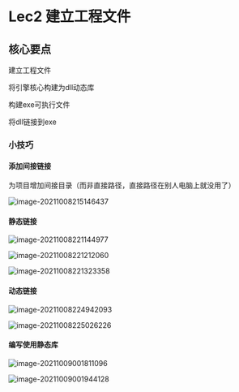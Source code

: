 # Lec2 建立工程文件

## 核心要点

建立工程文件

将引擎核心构建为dll动态库

构建exe可执行文件

将dll链接到exe

### 小技巧

#### 添加间接链接

为项目增加间接目录（而非直接路径，直接路径在别人电脑上就没用了）

![image-20211008215146437](https://i.loli.net/2021/10/08/DG5dYLAOXTKNfPg.png)

#### 静态链接

![image-20211008221144977](https://i.loli.net/2021/10/08/xECiXTfuAba6zBp.png)

![image-20211008221212060](https://i.loli.net/2021/10/08/pjyt9cxPh3l5fDb.png)

![image-20211008221323358](https://i.loli.net/2021/10/08/wcXeimHf4Dx8g1E.png)

#### 动态链接

![image-20211008224942093](https://i.loli.net/2021/10/08/hN2GngBi6lYZ4IJ.png)

![image-20211008225026226](https://i.loli.net/2021/10/08/kqx2Cev96uGSEHs.png)

#### 编写使用静态库

![image-20211009001811096](https://i.loli.net/2021/10/09/9DcAgrZO5SGfh2V.png)

![image-20211009001944128](https://i.loli.net/2021/10/09/fZIgcFL42VvnwQu.png)
